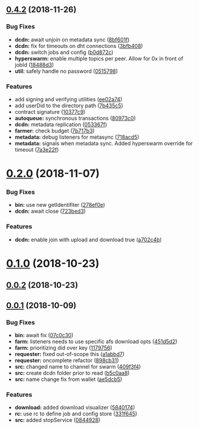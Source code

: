 ## [0.4.2](https://github.com/littlstar/ara-farming-dcdn/compare/0.2.0...0.4.2) (2018-11-26)


### Bug Fixes

* **dcdn:** await unjoin on metadata sync ([8bf601f](https://github.com/littlstar/ara-farming-dcdn/commit/8bf601f))
* **dcdn:** fix for timeouts on dht connections ([3bfb408](https://github.com/littlstar/ara-farming-dcdn/commit/3bfb408))
* **dcdn:** switch jobs and config ([b0d872c](https://github.com/littlstar/ara-farming-dcdn/commit/b0d872c))
* **hyperswarm:** enable multiple topics per peer. Allow for 0x in front of jobId ([18488d3](https://github.com/littlstar/ara-farming-dcdn/commit/18488d3))
* **util:** safely handle no password ([0515798](https://github.com/littlstar/ara-farming-dcdn/commit/0515798))


### Features

* add signing and verifying utilities ([ee02a74](https://github.com/littlstar/ara-farming-dcdn/commit/ee02a74))
* add userDid to the directory path ([7b435c5](https://github.com/littlstar/ara-farming-dcdn/commit/7b435c5))
* contract signature ([10377c9](https://github.com/littlstar/ara-farming-dcdn/commit/10377c9))
* **autoqueue:** synchronous transactions ([80973c0](https://github.com/littlstar/ara-farming-dcdn/commit/80973c0))
* **dcdn:** metadata replication ([053367f](https://github.com/littlstar/ara-farming-dcdn/commit/053367f))
* **farmer:** check budget ([7b717b3](https://github.com/littlstar/ara-farming-dcdn/commit/7b717b3))
* **metadata:** debug listeners for metasync ([718acd5](https://github.com/littlstar/ara-farming-dcdn/commit/718acd5))
* **metadata:** signals when metadata sync. Added hyperswarm override for timeout ([7a3e22f](https://github.com/littlstar/ara-farming-dcdn/commit/7a3e22f))



# [0.2.0](https://github.com/littlstar/ara-farming-dcdn/compare/0.1.0...0.2.0) (2018-11-07)


### Bug Fixes

* **bin:** use new getIdentifiter ([278ef0e](https://github.com/littlstar/ara-farming-dcdn/commit/278ef0e))
* **dcdn:** await close ([723bed3](https://github.com/littlstar/ara-farming-dcdn/commit/723bed3))


### Features

* **dcdn:** enable join with upload and download true ([a702c4b](https://github.com/littlstar/ara-farming-dcdn/commit/a702c4b))



# [0.1.0](https://github.com/littlstar/ara-farming-dcdn/compare/0.0.2...0.1.0) (2018-10-23)



## [0.0.2](https://github.com/littlstar/ara-farming-dcdn/compare/0.0.1...0.0.2) (2018-10-23)



## [0.0.1](https://github.com/littlstar/ara-farming-dcdn/compare/0844928...0.0.1) (2018-10-09)


### Bug Fixes

* **bin:** await fix ([07c0c30](https://github.com/littlstar/ara-farming-dcdn/commit/07c0c30))
* **farm:** listeners needs to use specific afs download opts ([451d5d2](https://github.com/littlstar/ara-farming-dcdn/commit/451d5d2))
* **farm:** prioritizing did over key ([1179756](https://github.com/littlstar/ara-farming-dcdn/commit/1179756))
* **requester:** fixed out-of-scope this ([a1abbd7](https://github.com/littlstar/ara-farming-dcdn/commit/a1abbd7))
* **requester:** oncomplete refactor ([898cb31](https://github.com/littlstar/ara-farming-dcdn/commit/898cb31))
* **src:** changed name to channel for swarm ([409f3f4](https://github.com/littlstar/ara-farming-dcdn/commit/409f3f4))
* **src:** create dcdn folder prior to read ([b5c0aa8](https://github.com/littlstar/ara-farming-dcdn/commit/b5c0aa8))
* **src:** name change fix from wallet ([ae5dcb5](https://github.com/littlstar/ara-farming-dcdn/commit/ae5dcb5))


### Features

* **download:** added download visualizer ([5840174](https://github.com/littlstar/ara-farming-dcdn/commit/5840174))
* **rc:** use rc to define job and config store ([331f645](https://github.com/littlstar/ara-farming-dcdn/commit/331f645))
* **src:** added stopService ([0844928](https://github.com/littlstar/ara-farming-dcdn/commit/0844928))



